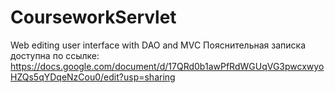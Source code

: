 # CourseworkServlet
Web editing user interface with DAO and MVC
Пояснительная записка доступна по ссылке:
https://docs.google.com/document/d/17QRd0b1awPfRdWGUqVG3pwcxwyoHZQs5qYDqeNzCou0/edit?usp=sharing
